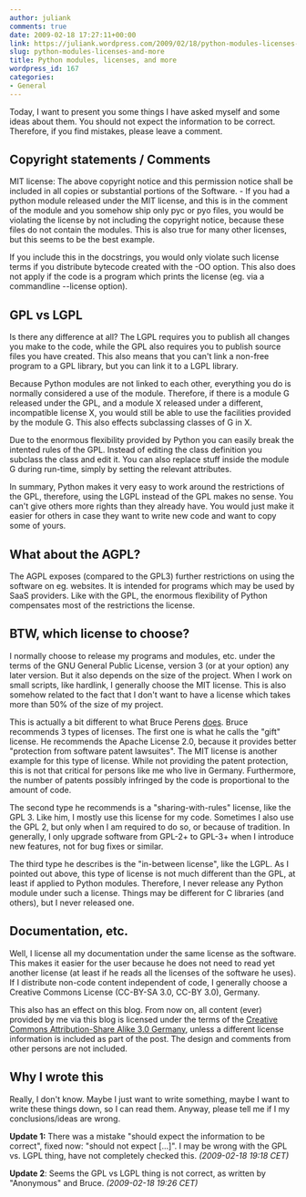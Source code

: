 ```yaml
---
author: juliank
comments: true
date: 2009-02-18 17:27:11+00:00
link: https://juliank.wordpress.com/2009/02/18/python-modules-licenses-and-more/
slug: python-modules-licenses-and-more
title: Python modules, licenses, and more
wordpress_id: 167
categories:
- General
---
```


Today, I want to present you some things I have asked myself and some ideas about them. You should not expect the information to be correct. Therefore, if you find mistakes, please leave a comment.


## Copyright statements / Comments


MIT license: The above copyright notice and this permission notice shall be included in all copies or substantial portions of the Software. - If you had a python module released under the MIT license, and this is in the comment of the module and you somehow ship only pyc or pyo files, you would be violating the license by not including the copyright notice, because these files do not contain the modules. This is also true for many other licenses, but this seems to be the best example.

If you include this in the docstrings, you would only violate such license terms if you distribute bytecode created with the -OO option. This also does not apply if the code is a program which prints the license (eg. via a commandline --license option).


## GPL vs LGPL


Is there any difference at all? The LGPL requires you to publish all changes you make to the code, while the GPL also requires you to publish source files you have created. This also means that you can't link a non-free program to a GPL library, but you can link it to a LGPL library.

Because Python modules are not linked to each other, everything you do is normally considered a use of the module. Therefore, if there is a module G released under the GPL, and a module X released under a different, incompatible license X, you would still be able to use the facilities provided by the module G. This also effects subclassing classes of G in X.

Due to the enormous flexibility provided by Python you can easily break the intented rules of the GPL. Instead of editing the class definition you subclass the class and edit it. You can also replace stuff inside the module G during run-time, simply by setting the relevant attributes.

In summary, Python makes it very easy to work around the restrictions of the GPL, therefore, using the LGPL instead of the GPL makes no sense. You can't give others more rights than they already have. You would just make it easier for others in case they want to write new code and want to copy some of yours.


## What about the AGPL?


The AGPL exposes (compared to the GPL3) further restrictions on using the software on eg. websites. It is intended for programs which may be used by SaaS providers. Like with the GPL, the enormous flexibility of Python compensates most of the restrictions the license.


## BTW, which license to choose?


I normally choose to release my programs and modules, etc. under the terms of the GNU General Public License, version 3 (or at your option) any later version. But it also depends on the size of the project. When I work on small scripts, like hardlink, I generally choose the MIT license. This is also somehow related to the fact that I don't want to have a license which takes more than 50% of the size of my project.

This is actually a bit different to what Bruce Perens [does](http://itmanagement.earthweb.com/osrc/article.php/12068_3803101_2/Bruce-Perens-How-Many-Open-Source-Licenses-Do-You-Need.htm). Bruce recommends 3 types of licenses. The first one is what he calls the "gift" license. He recommends the Apache License 2.0, because it provides better "protection from software patent lawsuites". The MIT license is another example for this type of license. While not providing the patent protection, this is not that critical for persons like me who live in Germany. Furthermore, the number of patents possibly infringed by the code is proportional to the amount of code.

The second type he recommends is a "sharing-with-rules" license, like the GPL 3. Like him, I mostly use this license for my code. Sometimes I also use the GPL 2, but only when I am required to do so, or because of tradition. In generally, I only upgrade software from GPL-2+ to GPL-3+ when I introduce new features, not for bug fixes or similar.

The third type he describes is the "in-between license", like the LGPL. As I pointed out above, this type of license is not much different than the GPL, at least if applied to Python modules. Therefore, I never release any Python module under such a license. Things may be different for C libraries (and others), but I never released one.


## Documentation, etc.


Well, I license all my documentation under the same license as the software. This makes it easier for the user because he does not need to read yet another license (at least if he reads all the licenses of the software he uses). If I distribute non-code content independent of code, I generally choose a Creative Commons License (CC-BY-SA 3.0, CC-BY 3.0), Germany.

This also has an effect on this blog. From now on, all content (ever) provided by me via this blog is licensed under the terms of the [Creative Commons Attribution-Share Alike 3.0 Germany](http://creativecommons.org/licenses/by-sa/3.0/de/), unless a different license information is included as part of the post. The design and comments from other persons are not included.


## Why I wrote this


Really, I don't know. Maybe I just want to write something, maybe I want to write these things down, so I can read them. Anyway, please tell me if I my conclusions/ideas are wrong.

**Update 1:** There was a mistake "should expect the information to be correct", fixed now: "should not expect [...]". I may be wrong with the GPL vs. LGPL thing, have not completely checked this. _(2009-02-18 19:18 CET)_

**Update 2**: Seems the GPL vs LGPL thing is not correct, as written by "Anonymous" and Bruce. _(2009-02-18 19:26 CET)_
